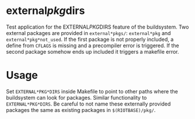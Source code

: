 external*pkg*dirs
=================

Test application for the EXTERNAL*PKG*DIRS feature of the buildsystem.
Two external packages are provided in `external*pkgs/`: `external*pkg` and
`external*pkg*not_used`. If the first package is not properly included, a define
from `CFLAGS` is missing and a precompiler error is triggered. If the second
package somehow ends up included it triggers a makefile error.

Usage
=====

Set `EXTERNAL*PKG*DIRS` inside Makefile to point to other paths where the
buildsystem can look for packages. Similar functionality to `EXTERNAL*PKG*DIRS`.
Be careful to not name these externally provided packages the same as existing
packages in `$(RIOTBASE)/pkg/`.
